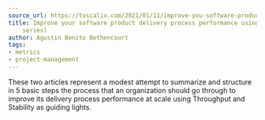 ```yaml
---
source_url: https://toscalix.com/2021/01/11/improve-you-software-product-delivery-process-in-5-steps/
title: Improve your software product delivery process performance using metrics (two-part
    series)
author: Agustin Benito Bethencourt
tags:
- metrics
- project-management
---
```


These two articles represent a modest attempt to summarize and structure in 5 basic steps the process that an organization should go through to improve its delivery process performance at scale using Throughput and Stability as guiding lights.
